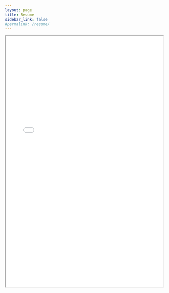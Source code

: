 ```yaml
---
layout: page
title: Resume
sidebar_link: false
#permalink: /resume/
---
```

<div id='resume-embed' class="resume-embed">
    <iframe src="assets/danial_ramzan_master_resume_october_2024.pdf" width="100%" height="800px">
        This browser does not support PDFs. Please download the PDF to view it:
        <a href="assets/danial_ramzan_master_resume_october_2024.pdf">Download PDF</a>.
    </iframe>
</div>
